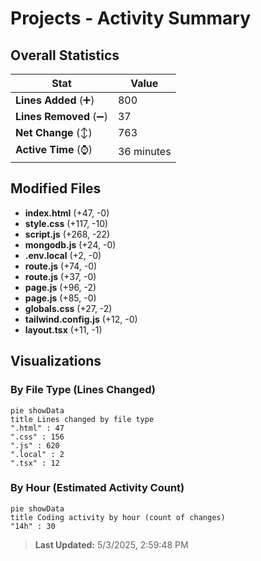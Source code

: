 # Projects - Activity Summary 

## Overall Statistics

| Stat                   | Value                                                             |
| ---------------------- | ----------------------------------------------------------------- |
| **Lines Added** (➕)   | 800                                          |
| **Lines Removed** (➖) | 37                                        |
| **Net Change** (↕)    | 763                |
| **Active Time** (⌚)   | 36 minutes |


## Modified Files
- **index.html** (+47, -0)
- **style.css** (+117, -10)
- **script.js** (+268, -22)
- **mongodb.js** (+24, -0)
- **.env.local** (+2, -0)
- **route.js** (+74, -0)
- **route.js** (+37, -0)
- **page.js** (+96, -2)
- **page.js** (+85, -0)
- **globals.css** (+27, -2)
- **tailwind.config.js** (+12, -0)
- **layout.tsx** (+11, -1)

## Visualizations

### By File Type (Lines Changed)

```mermaid
pie showData
title Lines changed by file type
".html" : 47
".css" : 156
".js" : 620
".local" : 2
".tsx" : 12
```

### By Hour (Estimated Activity Count)

```mermaid
pie showData
title Coding activity by hour (count of changes)
"14h" : 30
```


> **Last Updated:** 5/3/2025, 2:59:48 PM